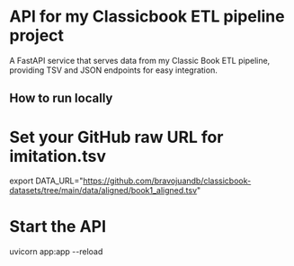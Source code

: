 
# API for my Classicbook ETL pipeline project

A FastAPI service that serves data from my Classic Book ETL pipeline, 
providing TSV and JSON endpoints for easy integration.


## How to run locally

# Set your GitHub raw URL for imitation.tsv
export DATA_URL="https://github.com/bravojuandb/classicbook-datasets/tree/main/data/aligned/book1_aligned.tsv"

# Start the API
uvicorn app:app --reload